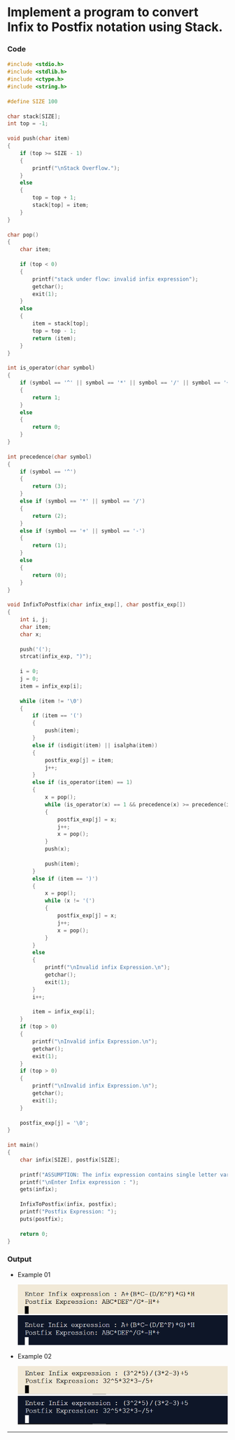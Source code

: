 # Implement a program to convert Infix to Postfix notation using Stack.

### Code

```C
#include <stdio.h>
#include <stdlib.h>
#include <ctype.h>
#include <string.h>

#define SIZE 100

char stack[SIZE];
int top = -1;

void push(char item)
{
    if (top >= SIZE - 1)
    {
        printf("\nStack Overflow.");
    }
    else
    {
        top = top + 1;
        stack[top] = item;
    }
}

char pop()
{
    char item;

    if (top < 0)
    {
        printf("stack under flow: invalid infix expression");
        getchar();
        exit(1);
    }
    else
    {
        item = stack[top];
        top = top - 1;
        return (item);
    }
}

int is_operator(char symbol)
{
    if (symbol == '^' || symbol == '*' || symbol == '/' || symbol == '+' || symbol == '-')
    {
        return 1;
    }
    else
    {
        return 0;
    }
}

int precedence(char symbol)
{
    if (symbol == '^')
    {
        return (3);
    }
    else if (symbol == '*' || symbol == '/')
    {
        return (2);
    }
    else if (symbol == '+' || symbol == '-')
    {
        return (1);
    }
    else
    {
        return (0);
    }
}

void InfixToPostfix(char infix_exp[], char postfix_exp[])
{
    int i, j;
    char item;
    char x;

    push('(');
    strcat(infix_exp, ")");

    i = 0;
    j = 0;
    item = infix_exp[i];

    while (item != '\0')
    {
        if (item == '(')
        {
            push(item);
        }
        else if (isdigit(item) || isalpha(item))
        {
            postfix_exp[j] = item;
            j++;
        }
        else if (is_operator(item) == 1)
        {
            x = pop();
            while (is_operator(x) == 1 && precedence(x) >= precedence(item))
            {
                postfix_exp[j] = x;
                j++;
                x = pop();
            }
            push(x);

            push(item);
        }
        else if (item == ')')
        {
            x = pop();
            while (x != '(')
            {
                postfix_exp[j] = x;
                j++;
                x = pop();
            }
        }
        else
        {
            printf("\nInvalid infix Expression.\n");
            getchar();
            exit(1);
        }
        i++;

        item = infix_exp[i];
    }
    if (top > 0)
    {
        printf("\nInvalid infix Expression.\n");
        getchar();
        exit(1);
    }
    if (top > 0)
    {
        printf("\nInvalid infix Expression.\n");
        getchar();
        exit(1);
    }

    postfix_exp[j] = '\0';
}

int main()
{
    char infix[SIZE], postfix[SIZE];

    printf("ASSUMPTION: The infix expression contains single letter variables and single digit constants only.\n");
    printf("\nEnter Infix expression : ");
    gets(infix);

    InfixToPostfix(infix, postfix);
    printf("Postfix Expression: ");
    puts(postfix);

    return 0;
}
```

### Output

-   Example 01

    ![Example-01-Light](https://github.com/Code-Parth/Data-Structure-College/blob/master/Practical-04/Img/Light/Infix-to-Postfix-Example-01-Light.png#gh-light-mode-only)
    ![Example-01-Dark](https://github.com/Code-Parth/Data-Structure-College/blob/master/Practical-04/Img/Dark/Infix-to-Postfix-Example-01-Dark.png#gh-dark-mode-only)

-   Example 02

    ![Example-02-Light](https://github.com/Code-Parth/Data-Structure-College/blob/master/Practical-04/Img/Light/Infix-to-Postfix-Example-02-Light.png#gh-light-mode-only)
    ![Example-02-Dark](https://github.com/Code-Parth/Data-Structure-College/blob/master/Practical-04/Img/Dark/Infix-to-Postfix-Example-02-Dark.png#gh-dark-mode-only)

-----